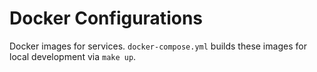# Docker Configurations

Docker images for services. `docker-compose.yml` builds these images for local development via `make up`.
